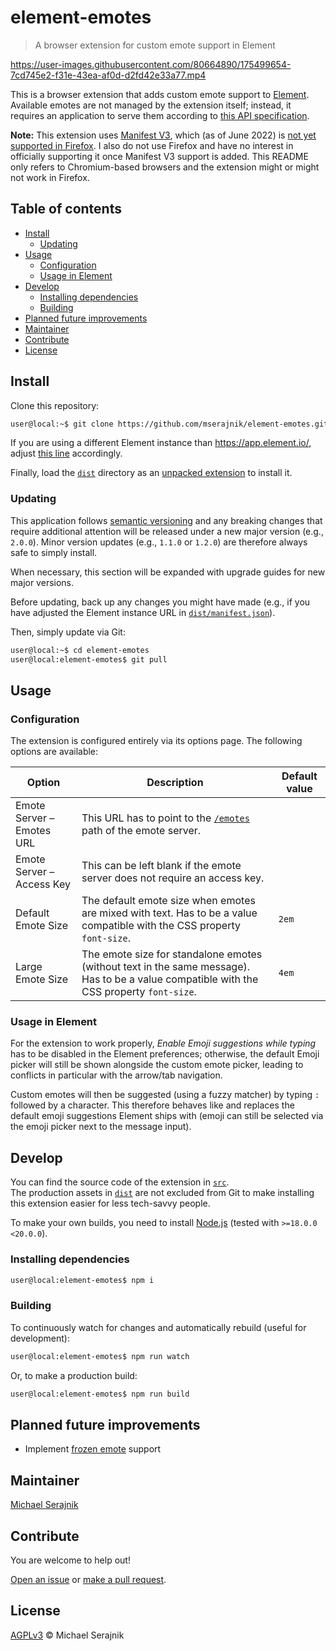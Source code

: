 # element-emotes

> A browser extension for custom emote support in Element

https://user-images.githubusercontent.com/80664890/175499654-7cd745e2-f31e-43ea-af0d-d2fd42e33a77.mp4

This is a browser extension that adds custom emote support to
[Element][element]. Available emotes are not managed by the extension itself;
instead, it requires an application to serve them according to
[this API specification][emote-server-api].

__Note:__ This extension uses [Manifest V3][manifest-v3], which (as of June
2022) is [not yet supported in Firefox][firefox-manifest-v3]. I also do not use
Firefox and have no interest in officially supporting it once Manifest V3
support is added. This README only refers to Chromium-based browsers and the
extension might or might not work in Firefox.

## Table of contents

+ [Install](#install)
  + [Updating](#updating)
+ [Usage](#usage)
  + [Configuration](#configuration)
  + [Usage in Element](#usage-in-element)
+ [Develop](#develop)
  + [Installing dependencies](#installing-dependencies)
  + [Building](#building)
+ [Planned future improvements](#planned-future-improvements)
+ [Maintainer](#maintainer)
+ [Contribute](#contribute)
+ [License](#license)

## Install

Clone this repository:

```zsh
user@local:~$ git clone https://github.com/mserajnik/element-emotes.git
```

If you are using a different Element instance than https://app.element.io/,
adjust [this line](dist/manifest.json#L15) accordingly.

Finally, load the [`dist`](dist) directory as an
[unpacked extension][load-an-unpacked-extension] to install it.

### Updating

This application follows [semantic versioning][semantic-versioning] and any
breaking changes that require additional attention will be released under a new
major version (e.g., `2.0.0`). Minor version updates (e.g., `1.1.0` or `1.2.0`)
are therefore always safe to simply install.

When necessary, this section will be expanded with upgrade guides for new major
versions.

Before updating, back up any changes you might have made (e.g., if you have
adjusted the Element instance URL in
[`dist/manifest.json`](dist/manifest.json#L15)).

Then, simply update via Git:

```zsh
user@local:~$ cd element-emotes
user@local:element-emotes$ git pull
```

## Usage

### Configuration

The extension is configured entirely via its options page. The following
options are available:

| Option                    | Description                                                                                                                              | Default value |
|---------------------------|------------------------------------------------------------------------------------------------------------------------------------------|---------------|
| Emote Server – Emotes URL | This URL has to point to the [`/emotes`][emotes-path] path of the emote server.                                                          |               |
| Emote Server – Access Key | This can be left blank if the emote server does not require an access key.                                                               |               |
| Default Emote Size        | The default emote size when emotes are mixed with text. Has to be a value compatible with the CSS property `font-size`.                  | `2em`         |
| Large Emote Size          | The emote size for standalone emotes (without text in the same message). Has to be a value compatible with the CSS property `font-size`. | `4em`         |

### Usage in Element

For the extension to work properly, _Enable Emoji suggestions while typing_ has
to be disabled in the Element preferences; otherwise, the default Emoji picker
will still be shown alongside the custom emote picker, leading to conflicts
in particular with the arrow/tab navigation.

Custom emotes will then be suggested (using a fuzzy matcher) by typing `:`
followed by a character. This therefore behaves like and replaces the default
emoji suggestions Element ships with (emoji can still be selected via the emoji
picker next to the message input).

## Develop

You can find the source code of the extension in [`src`](src).  
The production assets in [`dist`](dist) are not excluded from Git to make
installing this extension easier for less tech-savvy people.

To make your own builds, you need to install [Node.js][node-js] (tested with
`>=18.0.0 <20.0.0`).

### Installing dependencies

```zsh
user@local:element-emotes$ npm i
```

### Building

To continuously watch for changes and automatically rebuild (useful for
development):

```zsh
user@local:element-emotes$ npm run watch
```

Or, to make a production build:

```zsh
user@local:element-emotes$ npm run build
```

## Planned future improvements

- Implement [frozen emote][frozen-emotes] support

## Maintainer

[Michael Serajnik][maintainer]

## Contribute

You are welcome to help out!

[Open an issue][issues] or [make a pull request][pull-requests].

## License

[AGPLv3](LICENSE) © Michael Serajnik

[element]: https://element.io/
[emote-server-api]: https://github.com/mserajnik/emote-server#api
[emotes-path]: https://github.com/mserajnik/emote-server#listing-emotes
[firefox-manifest-v3]: https://blog.mozilla.org/addons/2022/05/18/manifest-v3-in-firefox-recap-next-steps/
[frozen-emotes]: https://github.com/mserajnik/emote-server#getting-frozen-emotes
[issues]: https://github.com/mserajnik/element-emotes/issues
[load-an-unpacked-extension]: https://developer.chrome.com/docs/extensions/mv3/getstarted/#unpacked
[maintainer]: https://github.com/mserajnik
[manifest-v3]: https://developer.chrome.com/docs/extensions/mv3/intro/
[node-js]: https://nodejs.org/
[pull-requests]: https://github.com/mserajnik/element-emotes/pulls
[semantic-versioning]: https://semver.org/
